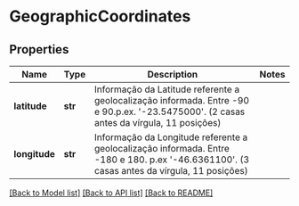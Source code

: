 # GeographicCoordinates

## Properties
Name | Type | Description | Notes
------------ | ------------- | ------------- | -------------
**latitude** | **str** | Informação da Latitude referente a geolocalização informada. Entre -90 e 90.p.ex. &#x27;-23.5475000&#x27;. (2 casas antes da vírgula, 11 posições)  | 
**longitude** | **str** | Informação da Longitude referente a geolocalização informada. Entre -180 e 180. p.ex &#x27;-46.6361100&#x27;. (3 casas antes da vírgula, 11 posições)  | 

[[Back to Model list]](../README.md#documentation-for-models) [[Back to API list]](../README.md#documentation-for-api-endpoints) [[Back to README]](../README.md)

